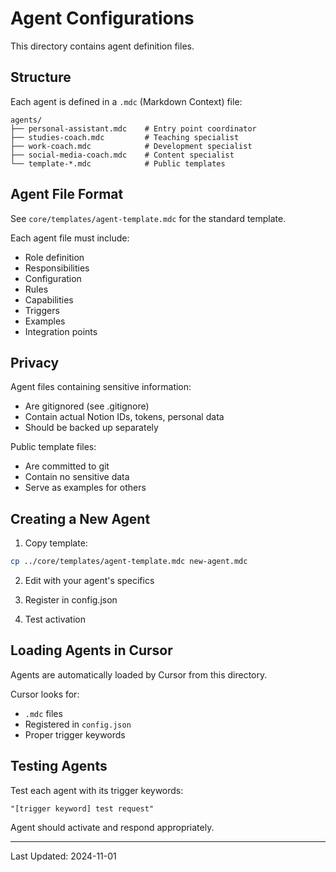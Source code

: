 # Agent Configurations

This directory contains agent definition files.

## Structure

Each agent is defined in a `.mdc` (Markdown Context) file:

```
agents/
├── personal-assistant.mdc    # Entry point coordinator
├── studies-coach.mdc         # Teaching specialist
├── work-coach.mdc            # Development specialist
├── social-media-coach.mdc    # Content specialist
└── template-*.mdc            # Public templates
```

## Agent File Format

See `core/templates/agent-template.mdc` for the standard template.

Each agent file must include:
- Role definition
- Responsibilities
- Configuration
- Rules
- Capabilities
- Triggers
- Examples
- Integration points

## Privacy

Agent files containing sensitive information:
- Are gitignored (see .gitignore)
- Contain actual Notion IDs, tokens, personal data
- Should be backed up separately

Public template files:
- Are committed to git
- Contain no sensitive data
- Serve as examples for others

## Creating a New Agent

1. Copy template:
```bash
cp ../core/templates/agent-template.mdc new-agent.mdc
```

2. Edit with your agent's specifics

3. Register in config.json

4. Test activation

## Loading Agents in Cursor

Agents are automatically loaded by Cursor from this directory.

Cursor looks for:
- `.mdc` files
- Registered in `config.json`
- Proper trigger keywords

## Testing Agents

Test each agent with its trigger keywords:

```
"[trigger keyword] test request"
```

Agent should activate and respond appropriately.

---

Last Updated: 2024-11-01

